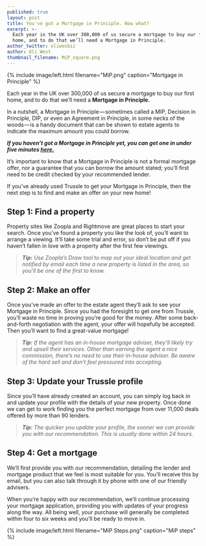 ```yaml
---
published: true
layout: post
title: You've got a Mortgage in Principle. Now what?
excerpt: >-
  Each year in the UK over 300,000 of us secure a mortgage to buy our first
  home, and to do that we’ll need a Mortgage in Principle.
author_twitter: oliwesbiz
author: Oli West
thumbnail_filename: MiP_square.png
---
```

{% include image/left.html filename="MiP.png" caption="Mortgage in Principle" %}

Each year in the UK over 300,000 of us secure a mortgage to buy our first home, and to do that we’ll need a **Mortgage in Principle.**

In a nutshell, a Mortgage in Principle — sometimes called a MIP, Decision in Principle, DIP, or even an Agreement in Principle, in some necks of the woods — is a handy document that can be shown to estate agents to indicate the maximum amount you could borrow.

**_If you haven’t got a Mortgage in Principle yet, you can get one in under five minutes [here.]( "https://apply.trussle.com/get-started/go")_**

It’s important to know that a Mortgage in Principle is not a formal mortgage offer, nor a guarantee that you can borrow the amount stated; you’ll first need to be credit checked by your recommended lender.

If you’ve already used Trussle to get your Mortgage in Principle, then the next step is to find and make an offer on your new home!

## Step 1: Find a property

Property sites like Zoopla and Rightmove are great places to start your search. Once you’ve found a property you like the look of, you’ll want to arrange a viewing. It’ll take some trial and error, so don’t be put off if you haven’t fallen in love with a property after the first few viewings.

> _**Tip:** Use Zoopla’s Draw tool to map out your ideal location and get notified by email each time a new property is listed in the area, so you’ll be one of the first to know._

## Step 2: Make an offer

Once you’ve made an offer to the estate agent they’ll ask to see your Mortgage in Principle. Since you had the foresight to get one from Trussle, you’ll waste no time in proving you’re good for the money. After some back-and-forth negotiation with the agent, your offer will hopefully be accepted. Then you’ll want to find a great-value mortgage!

> _**Tip:** If the agent has an in-house mortgage adviser, they’ll likely try and upsell their services. Other than earning the agent a nice commission, there’s no need to use their in-house adviser. Be aware of the hard sell and don’t feel pressured into accepting._

## Step 3: Update your Trussle profile

Since you’ll have already created an account, you can simply log back in and update your profile with the details of your new property. Once done we can get to work finding you the perfect mortgage from over 11,000 deals offered by more than 90 lenders.

> _**Tip:** The quicker you update your profile, the sooner we can provide you with our recommendation. This is usually done within 24 hours._

## Step 4: Get a mortgage

We’ll first provide you with our recommendation, detailing the lender and mortgage product that we feel is most suitable for you. You’ll receive this by email, but you can also talk through it by phone with one of our friendly advisers.

When you’re happy with our recommendation, we’ll continue processing your mortgage application, providing you with updates of your progress along the way. All being well, your purchase will generally be completed within four to six weeks and you’ll be ready to move in.

{% include image/left.html filename="MiP Steps.png" caption="MiP steps" %}
